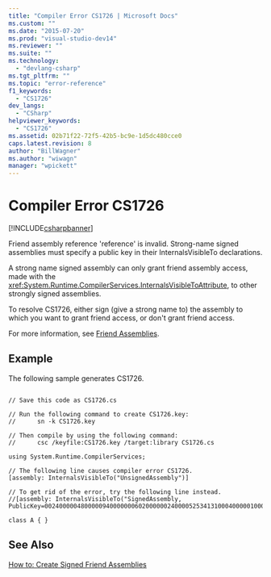 ```yaml
---
title: "Compiler Error CS1726 | Microsoft Docs"
ms.custom: ""
ms.date: "2015-07-20"
ms.prod: "visual-studio-dev14"
ms.reviewer: ""
ms.suite: ""
ms.technology: 
  - "devlang-csharp"
ms.tgt_pltfrm: ""
ms.topic: "error-reference"
f1_keywords: 
  - "CS1726"
dev_langs: 
  - "CSharp"
helpviewer_keywords: 
  - "CS1726"
ms.assetid: 02b71f22-72f5-42b5-bc9e-1d5dc480cce0
caps.latest.revision: 8
author: "BillWagner"
ms.author: "wiwagn"
manager: "wpickett"
---
```

# Compiler Error CS1726
[!INCLUDE[csharpbanner](../../../csharp/includes/csharpbanner.md)]

Friend assembly reference 'reference' is invalid. Strong-name signed assemblies must specify a public key in their InternalsVisibleTo declarations.  
  
 A strong name signed assembly can only grant friend assembly access, made with the <xref:System.Runtime.CompilerServices.InternalsVisibleToAttribute>, to other strongly signed assemblies.  
  
 To resolve CS1726, either sign (give a strong name to) the assembly to which you want to grant friend access, or don't grant friend access.  
  
 For more information, see [Friend Assemblies](../Topic/Friend%20Assemblies%20\(C%23%20and%20Visual%20Basic\).md).  
  
## Example  
 The following sample generates CS1726.  
  
```  
  
// Save this code as CS1726.cs  
  
// Run the following command to create CS1726.key:  
//      sn -k CS1726.key  
  
// Then compile by using the following command:   
//      csc /keyfile:CS1726.key /target:library CS1726.cs  
  
using System.Runtime.CompilerServices;  
  
// The following line causes compiler error CS1726.  
[assembly: InternalsVisibleTo("UnsignedAssembly")]     
  
// To get rid of the error, try the following line instead.  
//[assembly: InternalsVisibleTo("SignedAssembly, PublicKey=0024000004800000940000000602000000240000525341310004000001000100031d7b6f3abc16c7de526fd67ec2926fe68ed2f9901afbc5f1b6b428bf6cd9086021a0b38b76bc340dc6ab27b65e4a593fa0e60689ac98dd71a12248ca025751d135df7b98c5f9d09172f7b62dabdd302b2a1ae688731ff3fc7a6ab9e8cf39fb73c60667e1b071ef7da5838dc009ae0119a9cbff2c581fc0f2d966b77114b2c4")]  
  
class A { }  
```  
  
## See Also  
 [How to: Create Signed Friend Assemblies](../Topic/How%20to:%20Create%20Signed%20Friend%20Assemblies%20\(C%23%20and%20Visual%20Basic\).md)